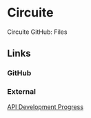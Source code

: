 # Circuite
Circuite GitHub: Files
## Links
### GitHub
### External
[API Development Progress](https://tadam.space/api/developstatus)
